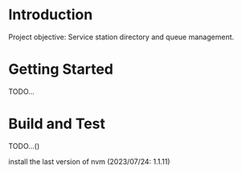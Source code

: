 # Introduction 
Project objective: Service station directory and queue management.

# Getting Started
TODO...


# Build and Test
TODO...()


install the last version of nvm (2023/07/24: 1.1.11)


